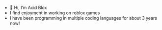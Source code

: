 - 👋 Hi, I’m Acid Blox
- I find enjoyment in working on roblox games
- I have been programming in multiple coding languages for about 3 years now!

